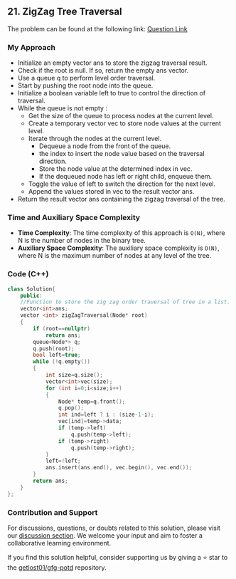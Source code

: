 ## 21. ZigZag Tree Traversal
The problem can be found at the following link: [Question Link](https://www.geeksforgeeks.org/problems/zigzag-tree-traversal/1)

### My Approach
- Initialize an empty vector ans to store the zigzag traversal result.
- Check if the root is null. If so, return the empty ans vector.
- Use a queue q to perform level order traversal.
- Start by pushing the root node into the queue.
- Initialize a boolean variable left to true to control the direction of traversal.
- While the queue is not empty :
  - Get the size of the queue to process nodes at the current level.
  - Create a temporary vector vec to store node values at the current level.
  - Iterate through the nodes at the current level.
    - Dequeue a node from the front of the queue.
    -  the index to insert the node value based on the traversal direction.
    - Store the node value at the determined index in vec.
    - If the dequeued node has left or right child, enqueue them.
  - Toggle the value of left to switch the direction for the next level.
  - Append the values stored in vec to the result vector ans.
- Return the result vector ans containing the zigzag traversal of the tree.

### Time and Auxiliary Space Complexity

- **Time Complexity**: The time complexity of this approach is `O(N)`, where N is the number of nodes in the binary tree.
- **Auxiliary Space Complexity**: The auxiliary space complexity is `O(N)`, where N is the maximum number of nodes at any level of the tree.

### Code (C++)
```cpp
class Solution{
    public:
    //Function to store the zig zag order traversal of tree in a list.
    vector<int>ans;
    vector <int> zigZagTraversal(Node* root)
    {
        if (root==nullptr)
            return ans;
        queue<Node*> q;
        q.push(root);
        bool left=true;
        while (!q.empty())
        {
            int size=q.size();
            vector<int>vec(size);
            for (int i=0;i<size;i++)
            {
                Node* temp=q.front();
                q.pop();
                int ind=left ? i : (size-1-i);
                vec[ind]=temp->data;
                if (temp->left)
                    q.push(temp->left);
                if (temp->right)
                    q.push(temp->right);
            }
            left=!left;
            ans.insert(ans.end(), vec.begin(), vec.end());
        }
        return ans;
    }
};
```

### Contribution and Support

For discussions, questions, or doubts related to this solution, please visit our [discussion section](https://github.com/getlost01/gfg-potd/discussions). We welcome your input and aim to foster a collaborative learning environment.

If you find this solution helpful, consider supporting us by giving a ⭐ star to the [getlost01/gfg-potd](https://github.com/getlost01/gfg-potd) repository.
